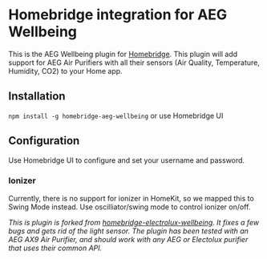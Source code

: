 # Homebridge integration for AEG Wellbeing

This is the AEG Wellbeing plugin for [Homebridge](https://github.com/nfarina/homebridge). This plugin will add support for AEG Air Purifiers with all their sensors (Air Quality, Temperature, Humidity, CO2) to your Home app. 

## Installation
`npm install -g homebridge-aeg-wellbeing` or use Homebridge UI

## Configuration
Use Homebridge UI to configure and set your username and password.

### Ionizer
Currently, there is no support for ionizer in HomeKit, so we mapped this to Swing Mode instead. 
Use oscilliator/swing mode to control ionizer on/off.

*This is plugin is forked from [homebridge-electrolux-wellbeing](https://github.com/baboons/homebridge-electrolux-wellbeing). It fixes a few bugs and gets rid of the light sensor. The plugin has been tested with an AEG AX9 Air Purifier, and should work with any AEG or Electolux purifier that uses their common API.*
